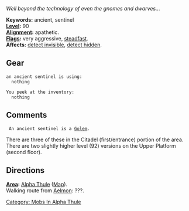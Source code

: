 *Well beyond the technology of even the gnomes and dwarves...*

**Keywords:** ancient, sentinel  
**[Level](Level.md "wikilink"):** 90  
**[Alignment](Alignment.md "wikilink"):** apathetic.  
**[Flags](:Category:_Mob_Types.md "wikilink"):** very aggressive,
[steadfast](Sentinel_Mobs.md "wikilink").  
**Affects:** [detect invisible](Detect_Invis.md "wikilink"), [detect
hidden](Detect_Hidden.md "wikilink").  

## Gear

`an ancient sentinel is using:`  
`  nothing`

`You peek at the inventory:`  
`  nothing`

## Comments

` An ancient sentinel is a `[`Golem`](Golem "wikilink")`.`

There are three of these in the Citadel (first/entrance) portion of the
area. There are two slightly higher level (92) versions on the Upper
Platform (second floor).

## Directions

**[Area](:Category:_Areas.md "wikilink"):** [Alpha
Thule](:Category:_Alpha_Thule.md "wikilink")
([Map](Alpha_Thule_Map.md "wikilink")).  
Walking route from [Aelmon](Aelmon.md "wikilink"): ???.  

[Category: Mobs In Alpha
Thule](Category:_Mobs_In_Alpha_Thule "wikilink")
